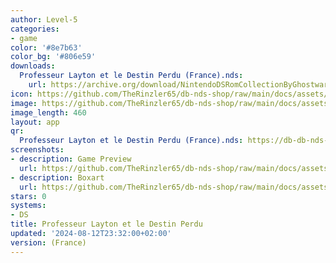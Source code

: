 ```yaml
---
author: Level-5
categories:
- game
color: '#8e7b63'
color_bg: '#806e59'
downloads:
  Professeur Layton et le Destin Perdu (France).nds:
    url: https://archive.org/download/NintendoDSRomCollectionByGhostware/Professeur%20Layton%20et%20le%20Destin%20Perdu%20%28France%29.nds
icon: https://github.com/TheRinzler65/db-nds-shop/raw/main/docs/assets/images/icons/professeurlaytonetledestinperdu.png
image: https://github.com/TheRinzler65/db-nds-shop/raw/main/docs/assets/images/icons/professeurlaytonetledestinperdu.png
image_length: 460
layout: app
qr:
  Professeur Layton et le Destin Perdu (France).nds: https://db-db-nds-shop.netlify.app/assets/images/qr/professeur-layton-et-le-destin-perdu-france-nds.png
screenshots:
- description: Game Preview
  url: https://github.com/TheRinzler65/db-nds-shop/raw/main/docs/assets/images/screenshots/professeurlaytonetledestinperdu/professeurlaytonetledestinperdu.png
- description: Boxart
  url: https://github.com/TheRinzler65/db-nds-shop/raw/main/docs/assets/images/boxart/Professeur%20Layton%20et%20le%20Destin%20Perdu%20(France).nds.png
stars: 0
systems:
- DS
title: Professeur Layton et le Destin Perdu
updated: '2024-08-12T23:32:00+02:00'
version: (France)
---
```

